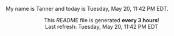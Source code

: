 My name is Tanner and today is Tuesday, May 20, 11:42 PM EDT.

<p align="center">This <i>README</i> file is generated <b>every 3 hours</b>!</br>Last refresh: Tuesday, May 20, 11:42 PM EDT<br /></p>
